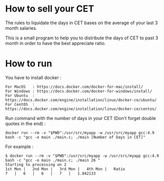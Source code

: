 # How to sell your CET

The rules to liquidate the days in CET bases on the average of your last 3 month salaries.

This is a small program to help you to distribute the days of CET to past 3 month in order to have the best appreciate ratio.

 


# How to run

You have to install docker : 
```
For MacOS   : https://docs.docker.com/docker-for-mac/install/
For Windows : https://docs.docker.com/docker-for-windows/install/
For Ubuntu  : https://docs.docker.com/engine/installation/linux/docker-ce/ubuntu/
For CentOS  : https://docs.docker.com/engine/installation/linux/docker-ce/centos/
```

Run command with the number of days in your CET (Don't forget double quotes in the end) : 
```
docker run --rm -v "$PWD":/usr/src/myapp -w /usr/src/myapp gcc:4.9 bash -c "gcc -o main ./main.c; ./main [Number of Days in CET]"
```

For example : 
```
$ docker run --rm -v "$PWD":/usr/src/myapp -w /usr/src/myapp gcc:4.9 bash -c "gcc -o main ./main.c; ./main 26 " 
Starting to processing on 2
1st Mon	|	2nd Mon	|	3rd Mon	|	4th Mon	|	Ratio
7	|	6	|	6	|	7	|	1.842133
```

